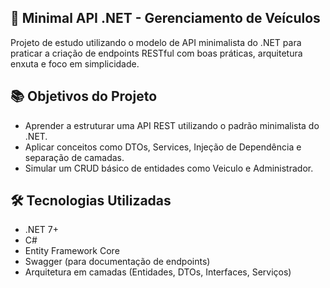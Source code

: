 ## 🚗 Minimal API .NET - Gerenciamento de Veículos

Projeto de estudo utilizando o modelo de API minimalista do .NET para praticar a criação de endpoints RESTful com boas práticas, arquitetura enxuta e foco em simplicidade.

## 📚 Objetivos do Projeto

- Aprender a estruturar uma API REST utilizando o padrão minimalista do .NET.
- Aplicar conceitos como DTOs, Services, Injeção de Dependência e separação de camadas.
- Simular um CRUD básico de entidades como Veiculo e Administrador.

## 🛠️ Tecnologias Utilizadas

- .NET 7+
- C#
- Entity Framework Core
- Swagger (para documentação de endpoints)
- Arquitetura em camadas (Entidades, DTOs, Interfaces, Serviços)
